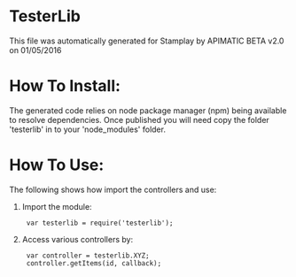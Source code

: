 TesterLib
=================
This file was automatically generated for Stamplay by APIMATIC BETA v2.0 on 01/05/2016


How To Install: 
=============
The generated code relies on node package manager (npm) being available to resolve dependencies.
Once published you will need copy the folder 'testerlib' in to your 'node_modules' folder.

  
How To Use:
===========
The following shows how import the controllers and use:

1) Import the module:

        var testerlib = require('testerlib');
2) Access various controllers by:

        var controller = testerlib.XYZ;
        controller.getItems(id, callback);
    

